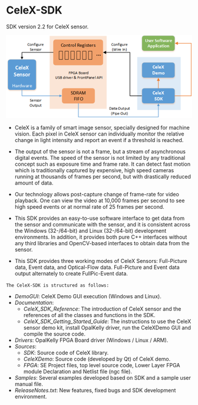 # CeleX-SDK
SDK version 2.2 for CeleX sensor.

![Structure](https://github.com/CelePixel/CeleX-SDK/raw/master/Sources/CeleXDemo/images/SDK_Structure.png)

* CeleX is a family of smart image sensor, specially designed for machine vision. Each pixel in CeleX
sensor can individually monitor the relative change in light intensity and report an event if a threshold is
reached.

* The output of the sensor is not a frame, but a stream of asynchronous digital events. The speed of the sensor
is not limited by any traditional concept such as exposure time and frame rate. It can detect fast motion
which is traditionally captured by expensive, high speed cameras running at thousands of frames per second,
but with drastically reduced amount of data.

* Our technology allows post-capture change of frame-rate for video playback. One can view the video at
10,000 frames per second to see high speed events or at normal rate of 25 frames per second.

* This SDK provides an easy-to-use software interface to get data from the sensor and communicate with the
sensor, and it is consistent across the Windows (32-/64-bit) and Linux (32-/64-bit) development
environments. In addition, it provides both pure C++ interfaces without any third libraries and
OpenCV-based interfaces to obtain data from the sensor.

* This SDK provides three working modes of CeleX Sensors: Full-Picture data, Event data, and
Optical-Flow data. Full-Picture and Event data output alternately to create FullPic-Event data.

`The CeleX-SDK is structured as follows:`

* _DemoGUI_: CeleX Demo GUI execution (Windows and Linux).
* _Documentation_:
  * _CeleX_SDK_Reference_: The introduction of CeleX sensor and the references of all the classes and functions in the SDK.
  * _CeleX_SDK_Getting_Started_Guide_: The instructions to use the CeleX sensor demo kit, install OpalKelly driver, run the CeleXDemo GUI and compile the source code.
* _Drivers_: OpalKelly FPGA Board driver (Windows / Linux / ARM).
* _Sources_:
  * _SDK_: Source code of CeleX library.
  * _CeleXDemo_: Source code (developed by Qt) of CeleX demo.
  * _FPGA_: SE Project files, top level source code, Lower Layer FPGA module Declaration and Netlist file (ngc file).
* _Samples_: Several examples developed based on SDK and a sample user manual file.
* _ReleaseNotes.txt_: New features, fixed bugs and SDK development environment.
